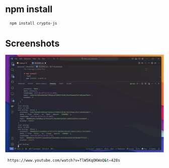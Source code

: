 # npm install

```bash
  npm install crypto-js
```

# Screenshots

<img src="./screenshots/image.png" />

```bash
 https://www.youtube.com/watch?v=TlW5KqOKWoQ&t=428s
```
